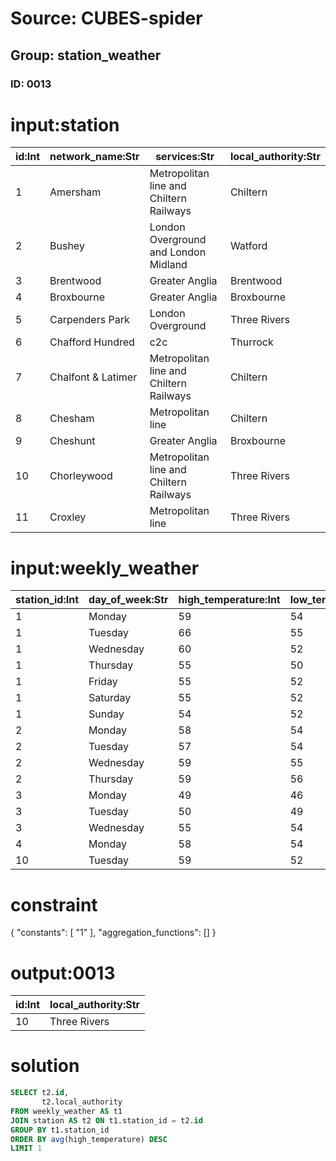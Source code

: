 # Source: CUBES-spider
## Group: station_weather
### ID: 0013

# input:station

| id:Int | network_name:Str | services:Str | local_authority:Str |
|---|---|---|---|
| 1 | Amersham | Metropolitan line and Chiltern Railways | Chiltern |
| 2 | Bushey | London Overground and London Midland | Watford |
| 3 | Brentwood | Greater Anglia | Brentwood |
| 4 | Broxbourne | Greater Anglia | Broxbourne |
| 5 | Carpenders Park | London Overground | Three Rivers |
| 6 | Chafford Hundred | c2c | Thurrock |
| 7 | Chalfont & Latimer | Metropolitan line and Chiltern Railways | Chiltern |
| 8 | Chesham | Metropolitan line | Chiltern |
| 9 | Cheshunt | Greater Anglia | Broxbourne |
| 10 | Chorleywood | Metropolitan line and Chiltern Railways | Three Rivers |
| 11 | Croxley | Metropolitan line | Three Rivers |

# input:weekly_weather

| station_id:Int | day_of_week:Str | high_temperature:Int | low_temperature:Int | precipitation:Dbl | wind_speed_mph:Int |
|---|---|---|---|---|---|
| 1 | Monday | 59 | 54 | 90.0 | 13 |
| 1 | Tuesday | 66 | 55 | 20.0 | 12 |
| 1 | Wednesday | 60 | 52 | 10.0 | 14 |
| 1 | Thursday | 55 | 50 | 30.0 | 13 |
| 1 | Friday | 55 | 52 | 50.0 | 17 |
| 1 | Saturday | 55 | 52 | 50.0 | 14 |
| 1 | Sunday | 54 | 52 | 50.0 | 12 |
| 2 | Monday | 58 | 54 | 60.0 | 20 |
| 2 | Tuesday | 57 | 54 | 80.0 | 22 |
| 2 | Wednesday | 59 | 55 | 90.0 | 23 |
| 2 | Thursday | 59 | 56 | 70.0 | 24 |
| 3 | Monday | 49 | 46 | 30.0 | 10 |
| 3 | Tuesday | 50 | 49 | 50.0 | 9 |
| 3 | Wednesday | 55 | 54 | 60.0 | 8 |
| 4 | Monday | 58 | 54 | 70.0 | 7 |
| 10 | Tuesday | 59 | 52 | 90.0 | 22 |

# constraint

{
  "constants": [
    "1"
  ],
  "aggregation_functions": []
}

# output:0013

| id:Int | local_authority:Str |
|---|---|
| 10 | Three Rivers |

# solution

```sql
SELECT t2.id,
       t2.local_authority
FROM weekly_weather AS t1
JOIN station AS t2 ON t1.station_id = t2.id
GROUP BY t1.station_id
ORDER BY avg(high_temperature) DESC
LIMIT 1
```
